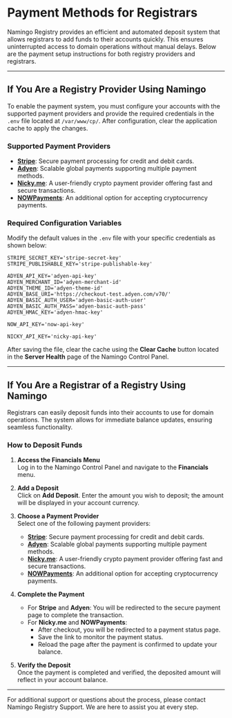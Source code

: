 # Payment Methods for Registrars

Namingo Registry provides an efficient and automated deposit system that allows registrars to add funds to their accounts quickly. This ensures uninterrupted access to domain operations without manual delays. Below are the payment setup instructions for both registry providers and registrars.

---

## If You Are a Registry Provider Using Namingo

To enable the payment system, you must configure your accounts with the supported payment providers and provide the required credentials in the `.env` file located at `/var/www/cp/`. After configuration, clear the application cache to apply the changes.

### Supported Payment Providers

- **[Stripe](https://stripe.com)**: Secure payment processing for credit and debit cards.
- **[Adyen](https://www.adyen.com)**: Scalable global payments supporting multiple payment methods.
- **[Nicky.me](https://nicky.me)**: A user-friendly crypto payment provider offering fast and secure transactions.
- **[NOWPayments](https://nowpayments.io)**: An additional option for accepting cryptocurrency payments.

### Required Configuration Variables

Modify the default values in the `.env` file with your specific credentials as shown below:

```env
STRIPE_SECRET_KEY='stripe-secret-key'
STRIPE_PUBLISHABLE_KEY='stripe-publishable-key'

ADYEN_API_KEY='adyen-api-key'
ADYEN_MERCHANT_ID='adyen-merchant-id'
ADYEN_THEME_ID='adyen-theme-id'
ADYEN_BASE_URI='https://checkout-test.adyen.com/v70/'
ADYEN_BASIC_AUTH_USER='adyen-basic-auth-user'
ADYEN_BASIC_AUTH_PASS='adyen-basic-auth-pass'
ADYEN_HMAC_KEY='adyen-hmac-key'

NOW_API_KEY='now-api-key'

NICKY_API_KEY='nicky-api-key'
```

After saving the file, clear the cache using the **Clear Cache** button located in the **Server Health** page of the Namingo Control Panel.

---

## If You Are a Registrar of a Registry Using Namingo

Registrars can easily deposit funds into their accounts to use for domain operations. The system allows for immediate balance updates, ensuring seamless functionality.

### How to Deposit Funds

1. **Access the Financials Menu**  
   Log in to the Namingo Control Panel and navigate to the **Financials** menu.

2. **Add a Deposit**  
   Click on **Add Deposit**. Enter the amount you wish to deposit; the amount will be displayed in your account currency.

3. **Choose a Payment Provider**  
   Select one of the following payment providers:
   - **[Stripe](https://stripe.com)**: Secure payment processing for credit and debit cards.
   - **[Adyen](https://www.adyen.com)**: Scalable global payments supporting multiple payment methods.
   - **[Nicky.me](https://nicky.me)**: A user-friendly crypto payment provider offering fast and secure transactions.
   - **[NOWPayments](https://nowpayments.io)**: An additional option for accepting cryptocurrency payments.

4. **Complete the Payment**  
   - For **Stripe** and **Adyen**: You will be redirected to the secure payment page to complete the transaction.
   - For **Nicky.me** and **NOWPayments**:
     - After checkout, you will be redirected to a payment status page.
     - Save the link to monitor the payment status.
     - Reload the page after the payment is confirmed to update your balance.

5. **Verify the Deposit**  
   Once the payment is completed and verified, the deposited amount will reflect in your account balance.

---

For additional support or questions about the process, please contact Namingo Registry Support. We are here to assist you at every step.
